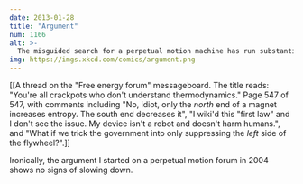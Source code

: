 ```yaml
---
date: 2013-01-28
title: "Argument"
num: 1166
alt: >-
  The misguided search for a perpetual motion machine has run substantially longer than any attempted perpetual motion machine.
img: https://imgs.xkcd.com/comics/argument.png
---
```

[[A thread on the "Free energy forum" messageboard.  The title reads: "You're all crackpots who don't understand thermodynamics."  Page 547 of 547, with comments including "No, idiot, only the *north* end of a magnet increases entropy. The south end decreases it", "I wiki'd this "first law" and I don't see the issue. My device isn't a robot and doesn't harm humans.", and "What if we trick the government into only suppressing the *left* side of the flywheel?".]]

Ironically, the argument I started on a perpetual motion forum in 2004 shows no signs of slowing down.

